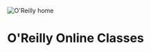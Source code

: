![O'Reilly home](https://cdn.oreillystatic.com/images/sitewide-headers/oreilly_logo_mark_red.svg)
<h1>O'Reilly Online Classes</h1>
